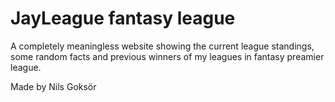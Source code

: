 # JayLeague fantasy league

A completely meaningless website showing the current league standings, some random facts and previous winners of my leagues in fantasy preamier league.

Made by Nils Goksör
